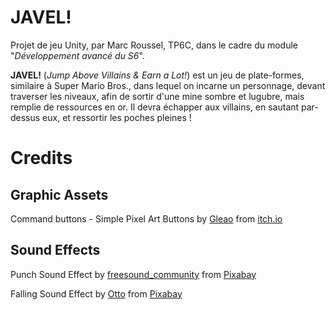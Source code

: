 # JAVEL!
Projet de jeu Unity, par Marc Roussel, TP6C, dans le cadre du module "*Développement avancé du S6*".  


**JAVEL!** (*Jump Above Villains & Earn a Lot!*) est un jeu de plate-formes, similaire à Super Mario Bros., dans lequel on incarne un personnage, devant traverser les niveaux, afin de sortir d'une mine sombre et lugubre, mais remplie de ressources en or. Il devra échapper aux villains, en sautant par-dessus eux, et ressortir les poches pleines !

# Credits

## Graphic Assets
Command buttons - Simple Pixel Art Buttons by [Gleao](https://gleao.itch.io/) from [itch.io](https://itch.io/)

## Sound Effects
Punch Sound Effect by [freesound_community](https://pixabay.com/users/freesound_community-46691455/?utm_source=link-attribution&utm_medium=referral&utm_campaign=music&utm_content=37333) from [Pixabay](https://pixabay.com//?utm_source=link-attribution&utm_medium=referral&utm_campaign=music&utm_content=37333)

Falling Sound Effect by [Otto](https://pixabay.com/users/voicebosch-30143949/?utm_source=link-attribution&utm_medium=referral&utm_campaign=music&utm_content=180579) from [Pixabay](https://pixabay.com/sound-effects//?utm_source=link-attribution&utm_medium=referral&utm_campaign=music&utm_content=180579)